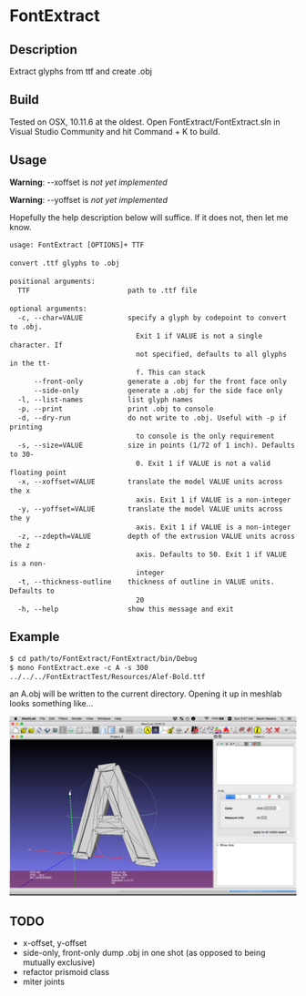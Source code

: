 # FontExtract

## Description

Extract glyphs from ttf and create .obj

## Build

Tested on OSX, 10.11.6 at the oldest. Open FontExtract/FontExtract.sln in Visual Studio Community and hit Command + K to build.

## Usage

**Warning**: --xoffset is *not yet implemented*

**Warning**: --yoffset is *not yet implemented*

Hopefully the help description below will suffice. If it does not, then let me know.

```
usage: FontExtract [OPTIONS]+ TTF

convert .ttf glyphs to .obj

positional arguments:
  TTF                        path to .ttf file

optional arguments:
  -c, --char=VALUE           specify a glyph by codepoint to convert to .obj. 
                               Exit 1 if VALUE is not a single character. If 
                               not specified, defaults to all glyphs in the tt-
                               f. This can stack
      --front-only           generate a .obj for the front face only
      --side-only            generate a .obj for the side face only
  -l, --list-names           list glyph names
  -p, --print                print .obj to console
  -d, --dry-run              do not write to .obj. Useful with -p if printing 
                               to console is the only requirement
  -s, --size=VALUE           size in points (1/72 of 1 inch). Defaults to 30-
                               0. Exit 1 if VALUE is not a valid floating point
  -x, --xoffset=VALUE        translate the model VALUE units across the x 
                               axis. Exit 1 if VALUE is a non-integer
  -y, --yoffset=VALUE        translate the model VALUE units across the y 
                               axis. Exit 1 if VALUE is a non-integer
  -z, --zdepth=VALUE         depth of the extrusion VALUE units across the z 
                               axis. Defaults to 50. Exit 1 if VALUE is a non-
                               integer
  -t, --thickness-outline    thickness of outline in VALUE units. Defaults to 
                               20
  -h, --help                 show this message and exit
```

## Example

```
$ cd path/to/FontExtract/FontExtract/bin/Debug
$ mono FontExtract.exe -c A -s 300 ../../../FontExtractTest/Resources/Alef-Bold.ttf
```

an A.obj will be written to the current directory. Opening it up in meshlab looks something like...

![A.obj](FontExtract/images/AMeshLab.png "A.obj")

## TODO

- x-offset, y-offset
- side-only, front-only dump .obj in one shot (as opposed to being mutually exclusive)
- refactor prismoid class
- miter joints

